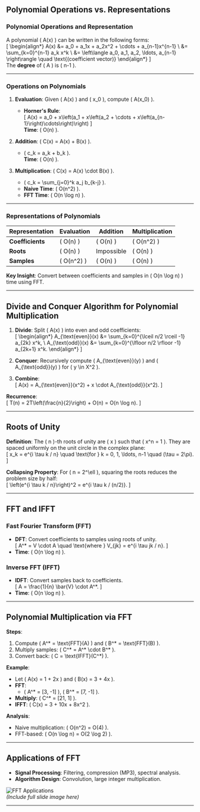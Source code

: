 
## Polynomial Operations vs. Representations

### Polynomial Operations and Representation  
A polynomial \( A(x) \) can be written in the following forms:  
\[
\begin{align*}
A(x) &= a_0 + a_1x + a_2x^2 + \cdots + a_{n-1}x^{n-1} \\
&= \sum_{k=0}^{n-1} a_k x^k \\
&= \left\langle a_0, a_1, a_2, \ldots, a_{n-1} \right\rangle \quad \text{(coefficient vector)}
\end{align*}
\]  
The **degree** of \( A \) is \( n-1 \).

---

### Operations on Polynomials  
1. **Evaluation**: Given \( A(x) \) and \( x_0 \), compute \( A(x_0) \).  
   - **Horner's Rule**:  
     \[
     A(x) = a_0 + x\left(a_1 + x\left(a_2 + \cdots + x\left(a_{n-1}\right)\cdots\right)\right)
     \]  
     **Time**: \( O(n) \).

2. **Addition**: \( C(x) = A(x) + B(x) \).  
   - \( c_k = a_k + b_k \).  
   **Time**: \( O(n) \).

3. **Multiplication**: \( C(x) = A(x) \cdot B(x) \).  
   - \( c_k = \sum_{j=0}^k a_j b_{k-j} \).  
   - **Naive Time**: \( O(n^2) \).  
   - **FFT Time**: \( O(n \log n) \).

---

### Representations of Polynomials  
| Representation | Evaluation | Addition | Multiplication |
|----------------|------------|----------|----------------|
| **Coefficients** | \( O(n) \) | \( O(n) \) | \( O(n^2) \) |
| **Roots** | \( O(n) \) | Impossible | \( O(n) \) |
| **Samples** | \( O(n^2) \) | \( O(n) \) | \( O(n) \) |

**Key Insight**: Convert between coefficients and samples in \( O(n \log n) \) time using FFT.

---

## Divide and Conquer Algorithm for Polynomial Multiplication  
1. **Divide**: Split \( A(x) \) into even and odd coefficients:  
   \[
   \begin{align*}
   A_{\text{even}}(x) &= \sum_{k=0}^{\lceil n/2 \rceil -1} a_{2k} x^k, \\
   A_{\text{odd}}(x) &= \sum_{k=0}^{\lfloor n/2 \rfloor -1} a_{2k+1} x^k.
   \end{align*}
   \]

2. **Conquer**: Recursively compute \( A_{\text{even}}(y) \) and \( A_{\text{odd}}(y) \) for \( y \in X^2 \).  

3. **Combine**:  
   \[
   A(x) = A_{\text{even}}(x^2) + x \cdot A_{\text{odd}}(x^2).
   \]

**Recurrence**:  
\[
T(n) = 2T\left(\frac{n}{2}\right) + O(n) = O(n \log n).
\]

---

## Roots of Unity  
**Definition**: The \( n \)-th roots of unity are \( x \) such that \( x^n = 1 \). They are spaced uniformly on the unit circle in the complex plane:  
\[
x_k = e^{i \tau k / n} \quad \text{for } k = 0, 1, \ldots, n-1 \quad (\tau = 2\pi).
\]

**Collapsing Property**: For \( n = 2^\ell \), squaring the roots reduces the problem size by half:  
\[
\left(e^{i \tau k / n}\right)^2 = e^{i \tau k / (n/2)}.
\]

---

## FFT and IFFT  
### Fast Fourier Transform (FFT)  
- **DFT**: Convert coefficients to samples using roots of unity.  
  \[
  A^* = V \cdot A \quad \text{where } V_{jk} = e^{i \tau jk / n}.
  \]
- **Time**: \( O(n \log n) \).

### Inverse FFT (IFFT)  
- **IDFT**: Convert samples back to coefficients.  
  \[
  A = \frac{1}{n} \bar{V} \cdot A^*.
  \]
- **Time**: \( O(n \log n) \).

---

## Polynomial Multiplication via FFT  
**Steps**:  
1. Compute \( A^* = \text{FFT}(A) \) and \( B^* = \text{FFT}(B) \).  
2. Multiply samples: \( C^* = A^* \cdot B^* \).  
3. Convert back: \( C = \text{IFFT}(C^*) \).  

**Example**:  
- Let \( A(x) = 1 + 2x \) and \( B(x) = 3 + 4x \).  
- **FFT**:  
  - \( A^* = [3, -1] \), \( B^* = [7, -1] \).  
- **Multiply**: \( C^* = [21, 1] \).  
- **IFFT**: \( C(x) = 3 + 10x + 8x^2 \).  

**Analysis**:  
- Naive multiplication: \( O(n^2) = O(4) \).  
- FFT-based: \( O(n \log n) = O(2 \log 2) \).  

---

## Applications of FFT  
- **Signal Processing**: Filtering, compression (MP3), spectral analysis.  
- **Algorithm Design**: Convolution, large integer multiplication.  

![FFT Applications](https://example.com/fft-applications.png)  
*(Include full slide image here)*

---